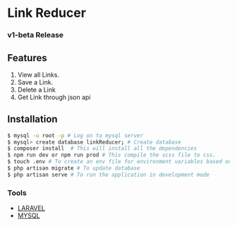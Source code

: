 # Link Reducer

### v1-beta Release

## Features
1. View all Links.
2. Save a Link.
3. Delete a Link
4. Get Link through json api

## Installation

```bash
$ mysql -u root -p # Log on to mysql server
$ mysql> create database linkReducer; # Create database
$ composer install  # This will install all the dependencies
$ npm run dev or npm run prod # This compile the scss file to css.
$ touch .env # To create an env file for environment variables based on the example in the repository.
$ php artisan migrate # To update database
$ php artisan serve # To run the application in development mode
```

### Tools
- [LARAVEL](https://laravel.com/)
- [MYSQL](https://www.mysql.com/)